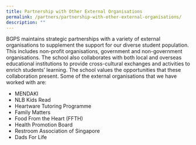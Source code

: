```yaml
---
title: Partnership with Other External Organisations
permalink: /partners/partnership-with-other-external-organisations/
description: ""
---
```

BGPS maintains strategic partnerships with a variety of external organisations to supplement the support for our diverse student population. This includes non-profit organisations, government and non-government organisations. The school also collaborates with both local and overseas educational institutions to provide cross-cultural exchanges and activities to enrich students’ learning. The school values the opportunities that these collaboration present. Some of the external organisations that we have worked with are:

*   MENDAKI
*   NLB Kids Read
*   Heartware Tutoring Programme
*   Family Matters
*   Food From the Heart (FFTH)
*   Health Promotion Board
*   Restroom Association of Singapore
*   Dads For Life